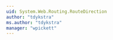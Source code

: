 ```yaml
---
uid: System.Web.Routing.RouteDirection
author: "tdykstra"
ms.author: "tdykstra"
manager: "wpickett"
---
```

